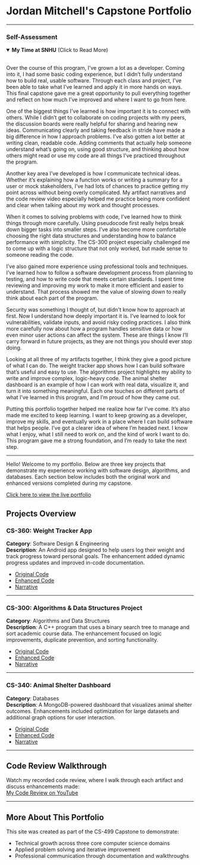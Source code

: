 # Jordan Mitchell's Capstone Portfolio

---

### Self-Assessment
<details open> <summary><strong> My Time at SNHU</strong> (Click to Read More)</summary> <br>

Over the course of this program, I’ve grown a lot as a developer. Coming into it, I had some basic coding experience, but I didn’t fully understand how to build real, usable software. Through each class and project, I’ve been able to take what I’ve learned and apply it in more hands on ways. This final capstone gave me a great opportunity to pull everything together and reflect on how much I’ve improved and where I want to go from here.

One of the biggest things I’ve learned is how important it is to connect with others. While I didn’t get to collaborate on coding projects with my peers, the discussion boards were really helpful for sharing and hearing new ideas. Communicating clearly and taking feedback in stride have made a big difference in how I approach problems. I’ve also gotten a lot better at writing clean, readable code. Adding comments that actually help someone understand what’s going on, using good structure, and thinking about how others might read or use my code are all things I’ve practiced throughout the program.

Another key area I’ve developed is how I communicate technical ideas. Whether it’s explaining how a function works or writing a summary for a user or mock stakeholders, I’ve had lots of chances to practice getting my point across without being overly complicated. My artifact narratives and the code review video especially helped me practice being more confident and clear when talking about my work and thought processes.

When it comes to solving problems with code, I’ve learned how to think things through more carefully. Using pseudocode first really helps break down bigger tasks into smaller steps. I’ve also become more comfortable choosing the right data structures and understanding how to balance performance with simplicity. The CS-300 project especially challenged me to come up with a logic structure that not only worked, but made sense to someone reading the code.

I’ve also gained more experience using professional tools and techniques. I’ve learned how to follow a software development process from planning to testing, and how to write code that meets certain standards. I spent time reviewing and improving my work to make it more efficient and easier to understand. That process showed me the value of slowing down to really think about each part of the program.

Security was something I thought of, but didn't know how to approach at first. Now I understand how deeply important it is. I’ve learned to look for vulnerabilities, validate inputs, and avoid risky coding practices. I also think more carefully now about how a program handles sensitive data or how even minor user actions can affect the system. These are things I know I’ll carry forward in future projects, as they are not things you should ever stop doing.

Looking at all three of my artifacts together, I think they give a good picture of what I can do. The weight tracker app shows how I can build software that’s useful and easy to use. The algorithms project highlights my ability to write and improve complex, logic-heavy code. The animal shelter dashboard is an example of how I can work with real data, visualize it, and turn it into something meaningful. Each one touches on different parts of what I’ve learned in this program, and I’m proud of how they came out.

Putting this portfolio together helped me realize how far I’ve come. It’s also made me excited to keep learning. I want to keep growing as a developer, improve my skills, and eventually work in a place where I can build software that helps people. I’ve got a clearer idea of where I’m headed next. I know what I enjoy, what I still need to work on, and the kind of work I want to do. This program gave me a strong foundation, and I’m ready to take the next step.
</details>

---

Hello! Welcome to my portfolio. Below are three key projects that demonstrate my experience working with software design, algorithms, and databases. Each section below includes both the original work and enhanced versions completed during my capstone.

[Click here to view the live portfolio](https://jordan-mitche11.github.io/CS-499_Capstone/)

## Projects Overview

### CS-360: Weight Tracker App
**Category**: Software Design & Engineering  
**Description**: An Android app designed to help users log their weight and track progress toward personal goals. The enhancement added dynamic progress updates and improved in-code documentation.

- [Original Code](./cs360/CS-360%20Weight%20Tracker%20App/CS360%20Project%20Weight%20Tracker%20ORIGINAL.zip)
- [Enhanced Code](./cs360/CS-360%20Weight%20Tracker%20App/CS499%20ENHANCED%20CS360%20Project%202%20Weight%20Tracker.zip)
- [Narrative](./cs360/CS-360%20Weight%20Tracker%20App/CS%20499%20Milestone%202%20Narrative.pdf)


---

### CS-300: Algorithms & Data Structures Project  
**Category**: Algorithms and Data Structures  
**Description**: A C++ program that uses a binary search tree to manage and sort academic course data. The enhancement focused on logic improvements, duplicate prevention, and sorting functionality.

- [Original Code](./cs300/CS-300%20Algorithms%20&%20Data%20Stuctures%20Project/CS-300%20Final%20Project%20ORIGINAL.zip)
- [Enhanced Code](./cs300/CS-300%20Algorithms%20&%20Data%20Stuctures%20Project/CS499%20Milestone%203%20Code%20Enhancement.zip)
- [Narrative](./cs300/CS-300%20Algorithms%20&%20Data%20Stuctures%20Project/CS499%20Milestone%203%20Narrative.pdf)
  
---

### CS-340: Animal Shelter Dashboard  
**Category**: Databases  
**Description**: A MongoDB-powered dashboard that visualizes animal shelter outcomes. Enhancements included optimization for large datasets and additional graph options for user interaction.

- [Original Code](./cs340/CS-340%20Animal%20Shelter%20Dashboard/CS340%20Project%20Two%20ORIGINAL.zip)
- [Enhanced Code](./cs340/CS-340%20Animal%20Shelter%20Dashboard/CS499%20Module%205%20Milestone%20Four.zip)
- [Narrative](./cs340/CS-340%20Animal%20Shelter%20Dashboard/CS499%20Milestone%20Four%20Narrative.pdf)

---

## Code Review Walkthrough

Watch my recorded code review, where I walk through each artifact and discuss enhancements made:  
[ My Code Review on YouTube](https://www.youtube.com/watch?v=vbN04UZhdHo)

---

## More About This Portfolio

This site was created as part of the CS-499 Capstone to demonstrate:
- Technical growth across three core computer science domains
- Applied problem solving and iterative improvement
- Professional communication through documentation and walkthroughs
